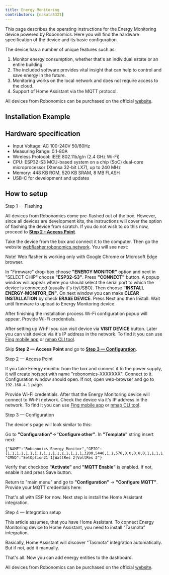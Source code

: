 ```yaml
---
title: Energy Monitoring
contributors: [nakata5321]
---
```


This page describes the operating instructions for the Energy Monitoring device powered by Robonomics. Here you will find the hardware specification of the device and its basic configuration.

The device has a number of unique features such as:

1. Monitor energy consumption, whether that's an individual estate or an entire building.
2. The included software provides vital insight that can help to control and save energy in the future.
3. Monitoring works on the local network and does not require access to the cloud.
4. Support of Home Assistant via the MQTT protocol.

<robo-wiki-note type="warning">  

All devices from Robonomics can be purchased on the official [website](https://robonomics.network/devices/).

</robo-wiki-note>

## Installation Example

<robo-wiki-video autoplay loop controls :videos="[{src: 'https://crustipfs.info/ipfs/QmTNyEP12NA7PPjw5WJBwyGwMq9Pg3YHmgEeaFRgNaS5Lc', type:'mp4'}]" />

## Hardware specification

- Input Voltage: AC 100-240V 50/60Hz
- Measuring Range: 0.1-80A
- Wireless Protocol: IEEE 802.11b/g/n (2.4 GHz Wi-Fi)
- CPU: ESP32-S3 MCU-based system on a chip (SoC) dual-core microprocessor (Xtensa 32-bit LX7), up to 240 MHz
- Memory: 448 KB ROM, 520 KB SRAM, 8 MB FLASH
- USB-C for development and updates

## How to setup

<robo-wiki-title :type="3" anchor="step1">
Step 1 — Flashing
</robo-wiki-title>

<robo-wiki-note type="warning">  

All devices from Robonomics come pre-flashed out of the box. However, since all devices are development kits, the instructions will cover the option of flashing the device from scratch. If you do not wish to do this now, proceed to [**Step 2 - Access Point**](/docs/ir-controller/#step2).

</robo-wiki-note>

Take the device from the box and connect it to the computer. Then go the website [webflasher.robonomics.network](https://webflasher.robonomics.network/). You will see next:

<robo-wiki-picture src="ir-controller/web-interface.jpg" />

<robo-wiki-note type="warning"> Note! Web flasher is working only with Google Chrome or Microsoft Edge browser.</robo-wiki-note>

<robo-wiki-video autoplay loop controls :videos="[{src: 'https://crustipfs.info/ipfs/QmapJYTMqxVSzavJmWJg3rQjRoyCtdeFzYifgvDkXdzi8S', type:'mp4'}]" />

In "Firmware" drop-box choose **"ENERGY MONITOR"** option and next in "SELECT CHIP" choose **"ESP32-S3"**. Press **"CONNECT"** button.
A popup window will appear where you should select the serial port to which the device is connected (usually it's ttyUSBO). Then choose **"INSTALL ENERGY-MONITOR_EN"**. 
On next window you can make **CLEAR INSTALLATION** by check **ERASE DEVICE**. Press Next and then Install. Wait until firmware to upload to Energy Monitoring device.

After finishing the installation process Wi-Fi configuration popup will appear. Provide Wi-Fi credentials.

After setting up Wi-Fi you can visit device via **VISIT DEVICE** button. Later you can visit device via it's IP address in the network. To find it you can use [Fing mobile app](https://www.fing.com/products) or 
[nmap CLI tool](https://vitux.com/find-devices-connected-to-your-network-with-nmap/).

Skip **Step 2 — Access Point** and go to [**Step 3 — Configuration**](/docs/ir-controller/#step3).

<robo-wiki-title :type="3" anchor="step2">
Step 2 — Access Point
</robo-wiki-title>

If you take Energy monitor from the box and connect it to the power supply, it will create hotspot with name "robonomics-XXXXXXX". Connect to it. Configuration window should open. If not, open web-browser and go to `192.168.4.1` page.

<robo-wiki-picture src="ir-controller/phone-wifi.jpg" />

Provide Wi-Fi credentials. After that the Energy Monitoring device will connect to Wi-Fi network. Check the device via it's IP address in the network. To find it you can use [Fing mobile app](https://www.fing.com/products) or 
[nmap CLI tool](https://vitux.com/find-devices-connected-to-your-network-with-nmap/).

<robo-wiki-title :type="3" anchor="step3">
Step 3 — Configuration
</robo-wiki-title>

The device's page will look similar to this:

<robo-wiki-picture src="energymeter/energymeter.jpg" />

<robo-wiki-video autoplay loop controls :videos="[{src: 'https://crustipfs.info/ipfs/QmZokF8TnReLt4B6q8ixkBmpZwpiiU9PQCPdyJw9RcnYFn', type:'mp4'}]" />

Go to **"Configuration"**->**"Configure other"**. In **"Template"** string insert next:

<code-helper copy>

```shell
{"NAME":"Robonomics-Energy-Monitor","GPIO":[1,1,1,1,1,1,1,1,1,1,1,1,1,1,1,1,1,3200,5440,1,1,576,0,0,0,0,0,1,1,1,1,1,1,1,1,1,1,1],"FLAG":0,"BASE":1, "CMND":"SetOption21 1|WattRes 2|VoltRes 2"}
```
</code-helper>

Verify that checkbox **"Activate"** and **"MQTT Enable"** is enabled. If not, enable it and press Save button.

Return to "main menu" and go to **"Configuration"** -> **"Configure MQTT"**.
Provide your MQTT credentials here:

<robo-wiki-picture src="ir-controller/mqtt.jpg" />

That's all with ESP for now. Next step is install the Home Assistant integration.

<robo-wiki-title :type="3" anchor="step4">
Step 4 — Integration setup
</robo-wiki-title>

This article assumes, that you have Home Assistant. To connect Energy Monitoring device to Home Assistant, you need to install "Tasmota" integration.

<robo-wiki-video autoplay loop controls :videos="[{src: 'https://crustipfs.info/ipfs/QmXzAFkgV2ZR4pmedhjSCwh9JvfUkmmKUqtHDuzhb6CQaH', type:'mp4'}]" />

Basically, Home Assistant will discover "Tasmota" integration automatically. But if not, add it manually.

<robo-wiki-picture src="energymeter/HA.jpg" />

That's all. Now you can add energy entities to the dashboard.

<robo-wiki-note type="warning">  

All devices from Robonomics can be purchased on the official [website](https://robonomics.network/devices/).

</robo-wiki-note>